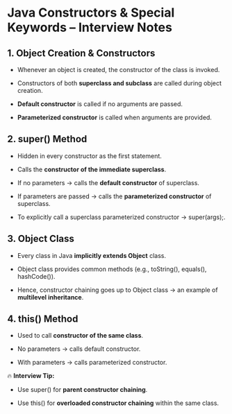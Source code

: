 Java Constructors & Special Keywords – Interview Notes
======================================================

1\. Object Creation & Constructors
----------------------------------

*   Whenever an object is created, the constructor of the class is invoked.
    
*   Constructors of both **superclass and subclass** are called during object creation.
    
*   **Default constructor** is called if no arguments are passed.
    
*   **Parameterized constructor** is called when arguments are provided.
    

2\. super() Method
------------------

*   Hidden in every constructor as the first statement.
    
*   Calls the **constructor of the immediate superclass**.
    
*   If no parameters → calls the **default constructor** of superclass.
    
*   If parameters are passed → calls the **parameterized constructor** of superclass.
    
*   To explicitly call a superclass parameterized constructor → super(args);.
    

3\. Object Class
----------------

*   Every class in Java **implicitly extends Object** class.
    
*   Object class provides common methods (e.g., toString(), equals(), hashCode()).
    
*   Hence, constructor chaining goes up to Object class → an example of **multilevel inheritance**.
    

4\. this() Method
-----------------

*   Used to call **constructor of the same class**.
    
*   No parameters → calls default constructor.
    
*   With parameters → calls parameterized constructor.
    

🔥 **Interview Tip:**

*   Use super() for **parent constructor chaining**.
    
*   Use this() for **overloaded constructor chaining** within the same class.
